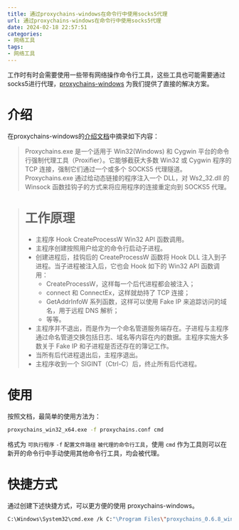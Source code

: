 ```yaml
---
title: 通过proxychains-windows在命令行中使用socks5代理
url: 通过proxychains-windows在命令行中使用socks5代理
date: 2024-02-18 22:57:51
categories:
- 网络工具
tags:
- 网络工具
---
```


工作时有时会需要使用一些带有网络操作命令行工具，这些工具也可能需要通过socks5进行代理，[proxychains-windows](https://github.com/shunf4/proxychains-windows) 为我们提供了直接的解决方案。

<!-- more -->

# 介绍

在proxychains-windows的[介绍文档](https://github.com/shunf4/proxychains-windows/blob/master/README_zh-Hans.md)中摘录如下内容：

> Proxychains.exe 是一个适用于 Win32(Windows) 和 Cygwin 平台的命令行强制代理工具（Proxifier）。它能够截获大多数 Win32 或 Cygwin 程序的 TCP 连接，强制它们通过一个或多个 SOCKS5 代理隧道。
> Proxychains.exe 通过给动态链接的程序注入一个 DLL，对 Ws2_32.dll 的 Winsock 函数挂钩子的方式来将应用程序的连接重定向到 SOCKS5 代理。

> # 工作原理
> - 主程序 Hook CreateProcessW Win32 API 函数调用。
> - 主程序创建按照用户给定的命令行启动子进程。
> - 创建进程后，挂钩后的 CreateProcessW 函数将 Hook DLL 注入到子进程。当子进程被注入后，它也会 Hook 如下的 Win32 API 函数调用：
>   - CreateProcessW，这样每一个后代进程都会被注入；
>   - connect 和 ConnectEx，这样就劫持了 TCP 连接；
>   - GetAddrInfoW 系列函数，这样可以使用 Fake IP 来追踪访问的域名，用于远程 DNS 解析；
>   - 等等。
> - 主程序并不退出，而是作为一个命名管道服务端存在。子进程与主程序通过命名管道交换包括日志、域名等内容在内的数据。主程序实施大多数关于 Fake IP 和子进程是否还存在的簿记工作。
> - 当所有后代进程退出后，主程序退出。
> - 主程序收到一个 SIGINT（Ctrl-C）后，终止所有后代进程。

# 使用

按照文档，最简单的使用方法为：

```bash
proxychains_win32_x64.exe -f proxychains.conf cmd
```

格式为 `可执行程序` `-f` `配置文件路径` `被代理的命令行工具`，使用 `cmd` 作为工具则可以在新开的命令行中手动使用其他命令行工具，均会被代理。

# 快捷方式

通过创建下述快捷方式，可以更方便的使用 proxychains-windows。

```bash
C:\Windows\System32\cmd.exe /k C:"\Program Files\"proxychains_0.6.8_win32_x64\proxychains_win32_x64.exe -f proxychains.conf cmd
```